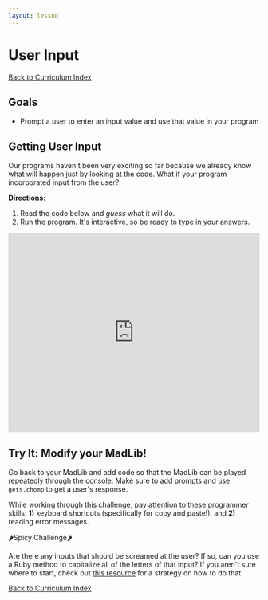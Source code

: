 ```yaml
---
layout: lesson
---
```


# User Input

<a href="../">Back to Curriculum Index</a>

## Goals

- Prompt a user to enter an input value and use that value in your program

## Getting User Input

Our programs haven't been very exciting so far because we already know what will happen just by looking at the code. What if your program incorporated input from the user?

**Directions:**

1. Read the code below and *guess* what it will do.
2. Run the program. It's interactive, so be ready to type in your answers.

<iframe height="400px" width="100%" src="https://repl.it/@turingschool/ColdPowderblueMeasurements?lite=true" scrolling="no" frameborder="no" allowtransparency="true" allowfullscreen="true" sandbox="allow-forms allow-pointer-lock allow-popups allow-same-origin allow-scripts allow-modals"></iframe>

<div class="try-it-new">
  <h2>Try It: Modify your MadLib!</h2>
  <p>Go back to your MadLib and add code so that the MadLib can be played repeatedly through the console. Make sure to add prompts and use <code>gets.chomp</code> to get a user's response.</p>
  <p>While working through this challenge, pay attention to these programmer skills: <b>1)</b> keyboard shortcuts (specifically for copy and paste!), and <b>2)</b> reading error messages.</p>

  <div class="spicy-container">
    <p class="spicy-click">🌶Spicy Challenge🌶</p>
    <div class="spicy-toggle">
    <p>Are there any inputs that should be screamed at the user? If so, can you use a Ruby method to capitalize all of the letters of that input? If you aren't sure where to start, check out <a href="https://code-maven.com/how-to-convert-a-string-to-uppercase-or-lowercase-in-ruby">this resource</a> for a strategy on how to do that.</p>
    </div>
  </div>
</div>

<a href="../">Back to Curriculum Index</a>
